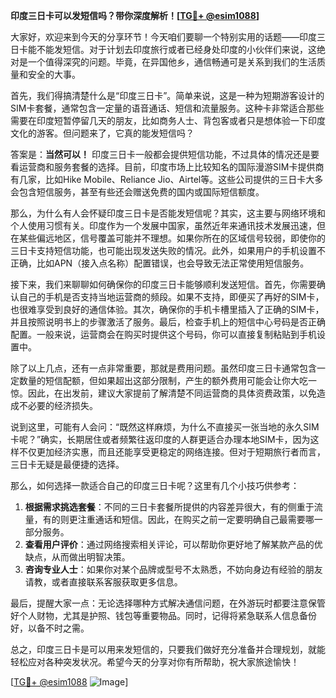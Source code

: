 **印度三日卡可以发短信吗？带你深度解析！[[TG💪+ @esim1088](https://t.me/s/esim1088)]**

大家好，欢迎来到今天的分享环节！今天咱们要聊一个特别实用的话题——印度三日卡能不能发短信。对于计划去印度旅行或者已经身处印度的小伙伴们来说，这绝对是一个值得深究的问题。毕竟，在异国他乡，通信畅通可是关系到我们的生活质量和安全的大事。

首先，我们得搞清楚什么是“印度三日卡”。简单来说，这是一种为短期游客设计的SIM卡套餐，通常包含一定量的语音通话、短信和流量服务。这种卡非常适合那些需要在印度短暂停留几天的朋友，比如商务人士、背包客或者只是想体验一下印度文化的游客。但问题来了，它真的能发短信吗？

答案是：**当然可以！** 印度三日卡一般都会提供短信功能，不过具体的情况还是要看运营商和服务套餐的选择。目前，印度市场上比较知名的国际漫游SIM卡提供商有几家，比如Hike Mobile、Reliance Jio、Airtel等。这些公司提供的三日卡大多会包含短信服务，甚至有些还会赠送免费的国内或国际短信额度。

那么，为什么有人会怀疑印度三日卡是否能发短信呢？其实，这主要与网络环境和个人使用习惯有关。印度作为一个发展中国家，虽然近年来通讯技术发展迅速，但在某些偏远地区，信号覆盖可能并不理想。如果你所在的区域信号较弱，即使你的三日卡支持短信功能，也可能出现发送失败的情况。此外，如果用户的手机设置不正确，比如APN（接入点名称）配置错误，也会导致无法正常使用短信服务。

接下来，我们来聊聊如何确保你的印度三日卡能够顺利发送短信。首先，你需要确认自己的手机是否支持当地运营商的频段。如果不支持，即便买了再好的SIM卡，也很难享受到良好的通信体验。其次，确保你的手机卡槽里插入了正确的SIM卡，并且按照说明书上的步骤激活了服务。最后，检查手机上的短信中心号码是否正确配置。一般来说，运营商会在购买时提供这个号码，你可以直接复制粘贴到手机设置中。

除了以上几点，还有一点非常重要，那就是费用问题。虽然印度三日卡通常包含一定数量的短信配额，但如果超出这部分限制，产生的额外费用可能会让你大吃一惊。因此，在出发前，建议大家提前了解清楚不同运营商的具体资费政策，以免造成不必要的经济损失。

说到这里，可能有人会问：“既然这样麻烦，为什么不直接买一张当地的永久SIM卡呢？”确实，长期居住或者频繁往返印度的人群更适合办理本地SIM卡，因为这样不仅更加经济实惠，而且还能享受更稳定的网络连接。但对于短期旅行者而言，三日卡无疑是最便捷的选择。

那么，如何选择一款适合自己的印度三日卡呢？这里有几个小技巧供参考：

1. **根据需求挑选套餐**：不同的三日卡套餐所提供的内容差异很大，有的侧重于流量，有的则更注重通话和短信。因此，在购买之前一定要明确自己最需要哪一部分服务。
2. **查看用户评价**：通过网络搜索相关评论，可以帮助你更好地了解某款产品的优缺点，从而做出明智决策。
3. **咨询专业人士**：如果你对某个品牌或型号不太熟悉，不妨向身边有经验的朋友请教，或者直接联系客服获取更多信息。

最后，提醒大家一点：无论选择哪种方式解决通信问题，在外游玩时都要注意保管好个人财物，尤其是护照、钱包等重要物品。同时，记得将紧急联系人信息备份好，以备不时之需。

总之，印度三日卡是可以用来发短信的，只要我们做好充分准备并合理规划，就能轻松应对各种突发状况。希望今天的分享对你有所帮助，祝大家旅途愉快！

[[TG💪+ @esim1088](https://t.me/s/esim1088) ![Image](https://i.postimg.cc/4NQfJmqS/Snipaste-2025-05-13-00-14-12.png)]